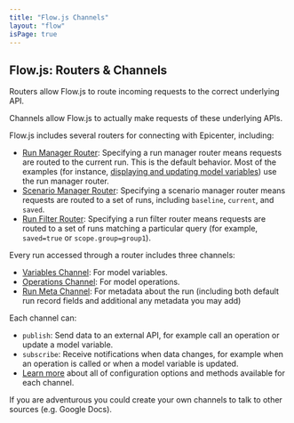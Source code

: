 ```yaml
---
title: "Flow.js Channels"
layout: "flow"
isPage: true
---
```


## Flow.js: Routers &amp; Channels


Routers allow Flow.js to route incoming requests to the correct underlying API.

Channels allow Flow.js to actually make requests of these underlying APIs.

Flow.js includes several routers for connecting with Epicenter, including: 
 
* [Run Manager Router](../generated/channels/run-manager-router/): Specifying a run manager router means requests are routed to the current run. This is the default behavior. Most of the examples (for instance, [displaying and updating model variables](../attributes-overview/)) use the run manager router.
* [Scenario Manager Router](../generated/channels/scenario-manager-router/): Specifying a scenario manager router means requests are routed to a set of runs, including `baseline`, `current`, and `saved`.
* [Run Filter Router](../generated/channels/filter-router/): Specifying a run filter router means requests are routed to a set of runs matching a particular query (for example, `saved=true` or `scope.group=group1`).

Every run accessed through a router includes three channels: 

* [Variables Channel](../generated/channels/variables-channel/): For model variables.
* [Operations Channel](../generated/channels/operations-channel/): For model operations.
* [Run Meta Channel](../generated/channels/meta-channel/): For metadata about the run (including both default run record fields and additional any metadata you may add)

Each channel can:

* `publish`: Send data to an external API, for example call an operation or update a model variable.
* `subscribe`: Receive notifications when data changes, for example when an operation is called or when a model variable is updated.
* [Learn more](../generated/channels/channel-manager/) about all of configuration options and methods available for each channel.

If you are adventurous you could create your own channels to talk to other sources (e.g. Google Docs).